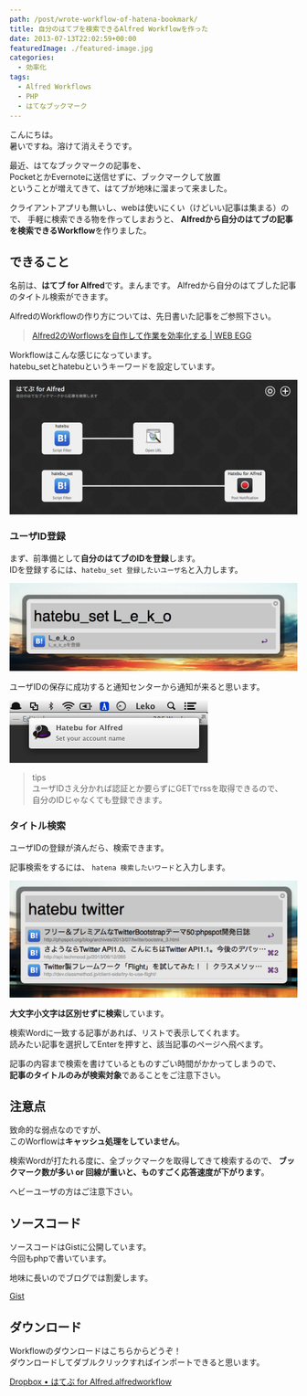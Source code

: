 ```yaml
---
path: /post/wrote-workflow-of-hatena-bookmark/
title: 自分のはてブを検索できるAlfred Workflowを作った
date: 2013-07-13T22:02:59+00:00
featuredImage: ./featured-image.jpg
categories:
  - 効率化
tags:
  - Alfred Workflows
  - PHP
  - はてなブックマーク
---
```

こんにちは。  
暑いですね。溶けて消えそうです。

最近、はてなブックマークの記事を、  
PocketとかEvernoteに送信せずに、ブックマークして放置  
ということが増えてきて、はてブが地味に溜まって来ました。

クライアントアプリも無いし、webは使いにくい（けどいい記事は集まる）ので、 手軽に検索できる物を作ってしまおうと、 **Alfredから自分のはてブの記事を検索できるWorkflow**を作りました。

<!--more-->

できること
----------------------------------------

名前は、**はてブ for Alfred**です。まんまです。 Alfredから自分のはてブした記事のタイトル検索ができます。

AlfredのWorkflowの作り方については、先日書いた記事をご参照下さい。

> [Alfred2のWorflowsを自作して作業を効率化する \| WEB EGG](/post/improve-your-work-with-alfred/)

Workflowはこんな感じになっています。  
hatebu_setとhatebuというキーワードを設定しています。


![スクリーンショッ](./dea9ecf6dfc71804e344c8c5c25187b3.png)



### ユーザID登録

まず、前準備として**自分のはてブのIDを登録**します。  
IDを登録するには、`hatebu_set 登録したいユーザ名`と入力します。


![スクリーンショッ](./064af0b3aec3668fe2e74fdc395dc2b4.png)



ユーザIDの保存に成功すると通知センターから通知が来ると思います。


![スクリーンショッ](./48d803ab954a226d7fd052ef1ee6a89d.png)



> tips  
> ユーザIDさえ分かれば認証とか要らずにGETでrssを取得できるので、  
> 自分のIDじゃなくても登録できます。

### タイトル検索

ユーザIDの登録が済んだら、検索できます。

記事検索をするには、 `hatena 検索したいワード`と入力します。


![スクリーンショッ](./99b725f88bc6114fa54b393b4175d15c.png)



**大文字小文字は区別せずに検索**しています。

検索Wordに一致する記事があれば、リストで表示してくれます。  
読みたい記事を選択してEnterを押すと、該当記事のページへ飛べます。

記事の内容まで検索を書けているとものすごい時間がかかってしまうので、  
**記事のタイトルのみが検索対象**であることをご注意下さい。

注意点
----------------------------------------

致命的な弱点なのですが、  
このWorflowは**キャッシュ処理をしていません**。

検索Wordが打たれる度に、全ブックマークを取得してきて検索するので、 **ブックマーク数が多い or 回線が重いと、ものすごく応答速度が下がります**。

ヘビーユーザの方はご注意下さい。

ソースコード
----------------------------------------

ソースコードはGistに公開しています。  
今回もphpで書いています。

地味に長いのでブログでは割愛します。

[Gist](https://gist.github.com/Leko/5990658)

ダウンロード
----------------------------------------

Workflowのダウンロードはこちらからどうぞ！  
ダウンロードしてダブルクリックすればインポートできると思います。

[Dropbox &bull; はてぶ for Alfred.alfredworkflow](https://www.dropbox.com/s/0fmikugbmpndyvy/hatebu_for_alfred.alfredworkflow?dl=0)
